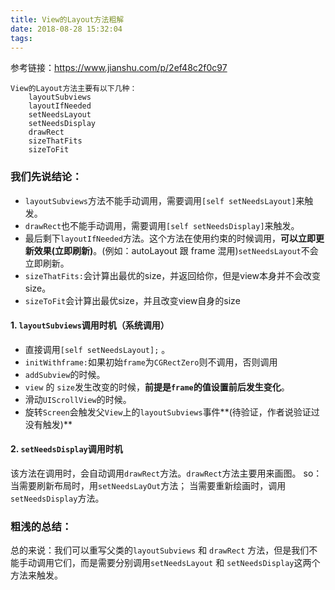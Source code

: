 ```yaml
---
title: View的Layout方法粗解
date: 2018-08-28 15:32:04
tags:
---
```


参考链接：https://www.jianshu.com/p/2ef48c2f0c97

    View的Layout方法主要有以下几种：
        layoutSubviews
        layoutIfNeeded
        setNeedsLayout
        setNeedsDisplay
        drawRect
        sizeThatFits
        sizeToFit       
            
<!--More-->

### 我们先说结论：
* `layoutSubviews`方法不能手动调用，需要调用`[self setNeedsLayout]`来触发。
* `drawRect`也不能手动调用，需要调用`[self setNeedsDisplay]`来触发。
* 最后剩下`layoutIfNeeded`方法。这个方法在使用约束的时候调用，**可以立即更新效果(立即刷新)**。(例如：autoLayout 跟 frame 混用)`setNeedsLayout`不会立即刷新。
* `sizeThatFits:`会计算出最优的size，并返回给你，但是view本身并不会改变size。
* `sizeToFit`会计算出最优size，并且改变view自身的size

#### 1. `layoutSubviews`调用时机（系统调用）
* 直接调用`[self setNeedsLayout];` 。
* `initWithframe:`如果初始`frame`为`CGRectZero`则不调用，否则调用
* `addSubview`的时候。
* `view` 的 `size`发生改变的时候，**前提是`frame`的值设置前后发生变化**。
* 滑动`UIScrollView`的时候。
* 旋转`Screen`会触发父`View`上的`layoutSubviews`事件**(待验证，作者说验证过没有触发)**

#### 2. `setNeedsDisplay`调用时机
该方法在调用时，会自动调用`drawRect`方法。`drawRect`方法主要用来画图。
so：
当需要刷新布局时，用`setNeedsLayOut`方法；
当需要重新绘画时，调用`setNeedsDisplay`方法。


### 粗浅的总结：
总的来说：我们可以重写父类的`layoutSubviews` 和 `drawRect` 方法，但是我们不能手动调用它们，而是需要分别调用`setNeedsLayout` 和 `setNeedsDisplay`这两个方法来触发。


